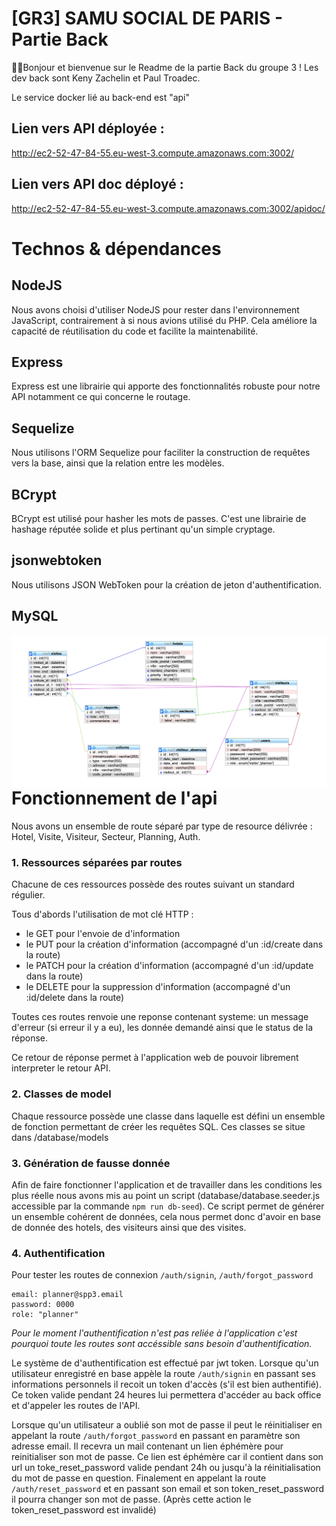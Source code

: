﻿# [GR3] SAMU SOCIAL DE PARIS - Partie Back

👋🏼Bonjour et bienvenue sur le Readme de la partie Back du groupe 3 !
Les dev back sont Keny Zachelin et Paul Troadec.

Le service docker lié au back-end est "api"


## Lien vers API déployée : 
http://ec2-52-47-84-55.eu-west-3.compute.amazonaws.com:3002/

<em></em>


## Lien vers API doc déployé :
http://ec2-52-47-84-55.eu-west-3.compute.amazonaws.com:3002/apidoc/

# Technos & dépendances

## NodeJS


Nous avons choisi d'utiliser NodeJS pour rester dans l'environnement JavaScript, contrairement à si nous avions utilisé du PHP. Cela améliore la capacité de réutilisation du code et facilite la maintenabilité.

## Express

Express est une librairie qui apporte des fonctionnalités robuste pour notre API notamment ce qui concerne le routage.

## Sequelize

Nous utilisons l'ORM Sequelize pour faciliter la construction de requêtes vers la base, ainsi que la relation entre les modèles.

## BCrypt

BCrypt est utilisé pour hasher les mots de passes. C'est une librairie de hashage réputée solide et plus pertinant qu'un simple cryptage.

## jsonwebtoken

Nous utilisons JSON WebToken pour la création de jeton d'authentification.

## MySQL

<img src="database.jpg"   
style="float: left; margin-right: 10px;" />



# Fonctionnement de l'api

Nous avons un ensemble de route séparé par type de resource délivrée : Hotel, Visite, Visiteur, Secteur, Planning, Auth.

### 1. Ressources séparées par routes
Chacune de ces ressources possède des routes suivant un standard régulier.

Tous d'abords l'utilisation de mot clé HTTP :
- le GET pour l'envoie de d'information
- le PUT pour la création d'information (accompagné d'un :id/create dans la route)
- le PATCH pour la création d'information (accompagné d'un :id/update dans la route)
- le DELETE pour la suppression d'information (accompagné d'un :id/delete dans la route)

Toutes ces routes renvoie une reponse contenant systeme: un message d'erreur (si erreur il y a eu), les donnée demandé ainsi que le status de la réponse.

Ce retour de réponse permet à l'application web de pouvoir librement interpreter le retour API.

### 2. Classes de model
Chaque ressource possède une classe dans laquelle est défini un ensemble de fonction permettant de créer les requêtes SQL. Ces classes se situe dans /database/models

### 3. Génération de fausse donnée

Afin de faire fonctionner l'application et de travailler dans les conditions les plus réelle nous avons mis au point un script (database/database.seeder.js accessible par la commande `npm run db-seed`). Ce script permet de générer un ensemble cohérent de données, cela nous permet donc d'avoir en base de donnée des hotels, des visiteurs ainsi que des visites.

### 4. Authentification

Pour tester les routes de connexion `/auth/signin`, `/auth/forgot_password`
```
email: planner@spp3.email
password: 0000
role: "planner"
```

<em>Pour le moment l'authentification n'est pas reliée à l'application c'est pourquoi toute les routes sont accéssible sans besoin d'authentification.</em>

Le système de d'authentification est effectué par jwt token.
Lorsque qu'un utilisateur enregistré en base appèle la route `/auth/signin` en passant ses informations personnels il recoit un token d'accès (s'il est bien authentifié). Ce token valide pendant 24 heures lui permettera d'accéder au back office et d'appeler les routes de l'API.

Lorsque qu'un utilisateur a oublié son mot de passe il peut le réinitialiser en appelant la route `/auth/forgot_password` en passant en paramètre son adresse email. Il recevra un mail contenant un lien éphémère pour reinitialiser son mot de passe.
Ce lien est éphémère car il contient dans son url un toke_reset_password valide pendant 24h ou jusqu'à la réinitialisation du mot de passe en question.
Finalement en appelant la route `/auth/reset_password` et en passant son email et son token_reset_password il pourra changer son mot de passe. (Après cette action le token_reset_password est invalidé)